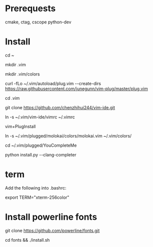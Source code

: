 Prerequests
===
cmake, ctag, cscope python-dev


Install
===

cd ~

mkdir .vim

mkdir .vim/colors

curl -fLo ~/.vim/autoload/plug.vim --create-dirs \
    https://raw.githubusercontent.com/junegunn/vim-plug/master/plug.vim
    
cd .vim

git clone https://github.com/chenzhihui244/vim-ide.git

ln -s ~/.vim/vim-ide/vimrc ~/.vimrc

vim+PlugInstall

ln -s ~/.vim/plugged/molokai/colors/molokai.vim ~/.vim/colors/

cd ~/.vim/plugged/YouCompleteMe

python install.py --clang-completer


term
===

Add the following into .bashrc:

export TERM="xterm-256color"


Install powerline fonts
===

git clone https://github.com/powerline/fonts.git

cd fonts && ./install.sh
